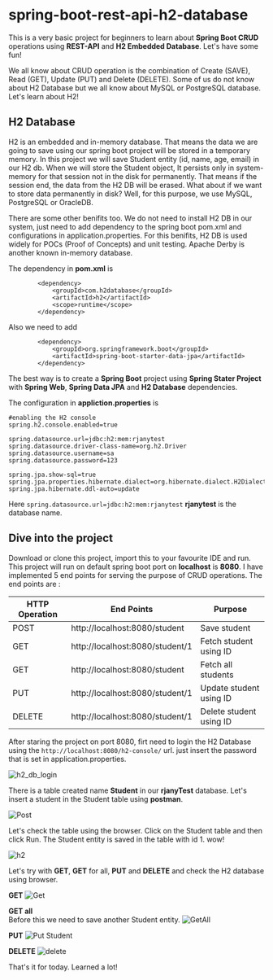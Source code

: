 # spring-boot-rest-api-h2-database
This is a very basic project for beginners to learn about **Spring Boot CRUD** operations using **REST-API** and **H2 Embedded Database**. Let's have some fun! <br/>

We all know about CRUD operation is the combination of Create (SAVE), Read (GET), Update (PUT) and Delete (DELETE). Some of us do not know about H2 Database but we all know about MySQL or PostgreSQL database. Let's learn about H2!<br/>

## H2 Database
H2 is an embedded and in-memory database. That means the data we are going to save using our spring boot project will be stored in a temporary memory. In this project we will save Student entity (id, name, age, email) in our H2 db. When we will store the Student object, It persists only in system-memory for that session not in the disk for permanently. That means if the session end, the data from the H2 DB will be erased. What about if we want to store data permanently in disk? Well, for this purpose, we use MySQL, PostgreSQL or OracleDB. <br/>

There are some other benifits too. We do not need to install H2 DB in our system, just need to add dependency to the spring boot pom.xml and configurations in application.properties. For this benifits, H2 DB is used widely for POCs (Proof of Concepts) and unit testing. Apache Derby is another known in-memory database.<br/> 

The dependency in **pom.xml** is <br/>

``````
		<dependency>
			<groupId>com.h2database</groupId>
			<artifactId>h2</artifactId>
			<scope>runtime</scope>
		</dependency>
``````

Also we need to add 

``````
		<dependency>
			<groupId>org.springframework.boot</groupId>
			<artifactId>spring-boot-starter-data-jpa</artifactId>
		</dependency>
``````
The best way is to create a **Spring Boot** project using **Spring Stater Project** with **Spring Web**, **Spring Data JPA** and **H2 Database** dependencies. 

The configuration in **appliction.properties** is <br/>

``````````
#enabling the H2 console  
spring.h2.console.enabled=true

spring.datasource.url=jdbc:h2:mem:rjanytest
spring.datasource.driver-class-name=org.h2.Driver
spring.datasource.username=sa
spring.datasource.password=123

spring.jpa.show-sql=true
spring.jpa.properties.hibernate.dialect=org.hibernate.dialect.H2Dialect
spring.jpa.hibernate.ddl-auto=update
``````````
Here `spring.datasource.url=jdbc:h2:mem:rjanytest` **rjanytest** is the database name.

## Dive into the project
Download or clone this project, import this to your favourite IDE and run. This project will run on default spring boot port on **localhost** is **8080**. I have implemented 5 end points for serving the purpose of CRUD operations. The end points are : <br/>

HTTP Operation | End Points | Purpose
------------ | ------------- | --------------
POST | http://localhost:8080/student | Save student
GET | http://localhost:8080/student/1 | Fetch student using ID
GET | http://localhost:8080/student | Fetch all students
PUT | http://localhost:8080/student/1 | Update student using ID
DELETE | http://localhost:8080/student/1 | Delete student using ID

After staring the project on port 8080, firt need to login the H2 Database using the `http://localhost:8080/h2-console/` url. just insert the password that is set in application.properties. <br/>

![h2_db_login](https://user-images.githubusercontent.com/27615818/124883761-7bae4e80-dff3-11eb-883a-c1968fee2f11.PNG)

There is a table created name **Student** in our **rjanyTest** database. Let's insert a student in the Student table using **postman**.

![Post](https://user-images.githubusercontent.com/27615818/124884378-0727df80-dff4-11eb-830e-ac03a593a573.PNG)

Let's check the table using the browser. Click on the Student table and then click Run. The Student entity is saved in the table with id 1. wow!

![h2](https://user-images.githubusercontent.com/27615818/124884784-6ede2a80-dff4-11eb-8f93-4f7be2655f87.PNG)

Let's try with **GET**, **GET** for all, **PUT** and **DELETE** and check the H2 database using browser.

**GET**
![Get](https://user-images.githubusercontent.com/27615818/124885502-25daa600-dff5-11eb-9478-41801c1ce795.PNG)

**GET all** <br/>
Before this we need to save another Student entity. 
![GetAll](https://user-images.githubusercontent.com/27615818/124885681-54588100-dff5-11eb-8259-bafa9aa2c8b0.PNG)

**PUT**
![Put Student](https://user-images.githubusercontent.com/27615818/124885904-9255a500-dff5-11eb-854b-1d36e28c4e31.PNG)

**DELETE**
![delete](https://user-images.githubusercontent.com/27615818/124886338-f2e4e200-dff5-11eb-87db-6ffd979fb00d.PNG)

That's it for today. Learned a lot!




